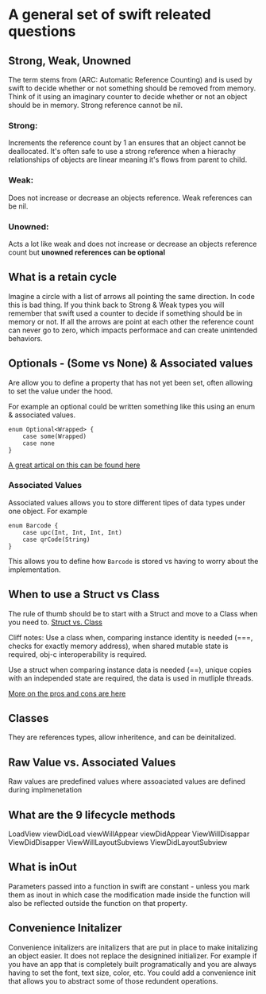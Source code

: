 # A general set of swift releated questions

## Strong, Weak, Unowned
The term stems from (ARC: Automatic Reference Counting) and is used by swift to decide whether or not something should be removed from memory. Think of it using an imaginary counter to decide whether or not an object should be in memory. Strong reference cannot be nil. 

### Strong: 
Increments the reference count by 1 an ensures that an object cannot be deallocated. It's often safe to use a strong reference when a hierachy relationships of objects are linear meaning it's flows from parent to child. 

### Weak: 
Does not increase or decrease an objects reference. Weak references can be nil. 

### Unowned: 
Acts a lot like weak and does not increase or decrease an objects reference count but **unowned references can be optional**


## What is a retain cycle 
Imagine a circle with a list of arrows all pointing the same direction. In code this is bad thing. If you think back to Strong & Weak types you will remember that swift used a counter to decide if something should be in memory or not. If all the arrows are point at each other the reference count can never go to zero, which impacts performace and can create unintended behaviors. 

## Optionals - (Some vs None) & Associated values
Are allow you to define a property that has not yet been set, often allowing to set the value under the hood. 

For example an optional could be written something like this using an enum & associated values. 

```
enum Optional<Wrapped> {
    case some(Wrapped)
    case none
}
```
[A great artical on this can be found here](https://khanlou.com/2018/04/enums-and-optionals/)

### Associated Values 
Associated values allows you to store different tipes of data types under one object. For example 

```
enum Barcode {
    case upc(Int, Int, Int, Int)
    case qrCode(String)
}
```

This allows you to define how `Barcode` is stored vs having to worry about the implementation. 


## When to use a Struct vs Class 
The rule of thumb should be to start with a Struct and move to a Class when you need to. [Struct vs. Class](https://medium.com/swift-coding/when-to-use-class-or-struct-in-swift-e6037147c1d)

Cliff notes: Use a class when, comparing instance identity is needed (===, checks for exactly memory address), when shared mutable state is required, obj-c interoperability is required. 

Use a struct when comparing instance data is needed (==), unique copies with an independed state are required, the data is used in mutliple threads. 

[More on the pros and cons are here](https://www.avanderlee.com/swift/struct-class-differences/)

## Classes 
They are references types, allow inheritence, and can be deinitalized. 

## Raw Value vs. Associated Values
Raw values are predefined values where assoaciated values are defined during implmenetation

## What are the 9 lifecycle methods 

LoadView
viewDidLoad
viewWillAppear
viewDidAppear
ViewWillDisappar
ViewDidDisapper
ViewWillLayoutSubviews
ViewDidLayoutSubview

## What is inOut
Parameters passed into a function in swift are constant - unless you mark them as inout in which case the modification made inside the function will also be reflected outside the function on that property. 

## Convenience Initalizer 
Convenience initalizers are initalizers that are put in place to make initalizing an object easier. It does not replace the designined initializer. For example if you have an app that is completely built programatically and you are always having to set the font, text size, color, etc. You could add a convenience init that allows you to abstract some of those redundent operations. 